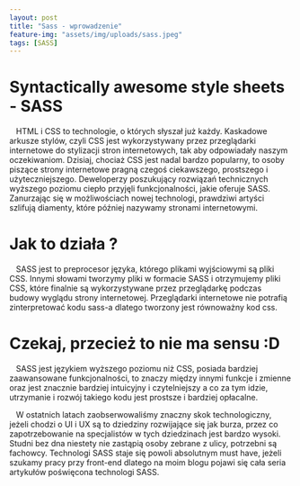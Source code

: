 ```yaml
---
layout: post
title: "Sass - wprowadzenie"
feature-img: "assets/img/uploads/sass.jpeg"
tags: [SASS]
---
```


# Syntactically awesome style sheets - SASS


&nbsp;&nbsp;&nbsp;HTML i CSS to technologie, o których słyszał już każdy. Kaskadowe arkusze stylów, czyli CSS jest wykorzystywany przez przeglądarki internetowe do stylizacji stron internetowych, tak aby odpowiadały naszym oczekiwaniom. Dzisiaj, chociaż CSS jest nadal bardzo popularny, to osoby piszące strony internetowe pragną czegoś ciekawszego, prostszego i użyteczniejszego. Deweloperzy poszukujący rozwiązań technicznych wyższego poziomu ciepło przyjęli funkcjonalności, jakie oferuje SASS. Zanurzając się w możliwościach nowej technologi, prawdziwi artyści szlifują diamenty, które później nazywamy stronami internetowymi.



# Jak to działa ?


&nbsp;&nbsp;&nbsp;SASS jest to preprocesor języka, którego plikami wyjściowymi są pliki CSS. Innymi słowami tworzymy pliki w formacie SASS i otrzymujemy pliki CSS, które finalnie są wykorzystywane przez przeglądarkę podczas budowy wyglądu strony internetowej. Przeglądarki internetowe nie potrafią zinterpretować kodu sass-a dlatego tworzony jest równoważny kod css. 



# Czekaj, przecież to nie ma sensu :D


&nbsp;&nbsp;&nbsp;SASS jest językiem wyższego poziomu niż CSS, posiada bardziej zaawansowane funkcjonalności, to znaczy między innymi funkcje i zmienne oraz jest znacznie bardziej intuicyjny i czytelniejszy a co za tym idzie, utrzymanie i rozwój takiego kodu jest prostsze i bardziej opłacalne.




&nbsp;&nbsp;&nbsp;W ostatnich latach zaobserwowaliśmy znaczny skok technologiczny, jeżeli chodzi o UI i UX są to dziedziny rozwijające się jak burza, przez co zapotrzebowanie na specjalistów w tych dziedzinach jest bardzo wysoki. Studni bez dna niestety nie zastąpią osoby zebrane z ulicy, potrzebni są fachowcy. Technologi SASS staje się powoli absolutnym must have, jeżeli szukamy pracy przy front-end dlatego na moim blogu pojawi się cała seria artykułów poświęcona technologi SASS.
